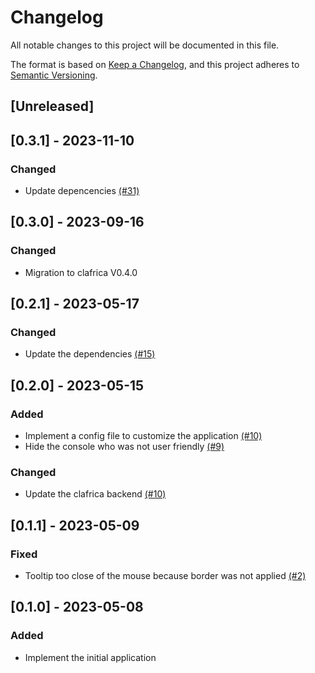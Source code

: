 # Changelog

All notable changes to this project will be documented in this file.

The format is based on [Keep a Changelog](https://keepachangelog.com/en/1.1.0),
and this project adheres to [Semantic Versioning](https://semver.org/spec/v2.0.0.html).

## [Unreleased]

## [0.3.1] - 2023-11-10

### Changed

- Update depencencies [(#31)](https://github.com/pythonbrad/clafrica-wish/pull/31)

## [0.3.0] - 2023-09-16

### Changed
- Migration to clafrica V0.4.0

## [0.2.1] - 2023-05-17

### Changed

- Update the dependencies [(#15)](https://github.com/pythonbrad/clafrica-wish/pull/15)

## [0.2.0] - 2023-05-15

### Added

- Implement a config file to customize the application [(#10)](https://github.com/pythonbrad/clafrica-wish/pull/10)
- Hide the console who was not user friendly [(#9)](https://github.com/pythonbrad/clafrica-wish/pull/9)

### Changed

- Update the clafrica backend [(#10)](https://github.com/pythonbrad/clafrica-wish/pull/10)

## [0.1.1] - 2023-05-09

### Fixed

- Tooltip too close of the mouse because border was not applied [(#2)](https://github.com/pythonbrad/clafrica-wish/pull/2)

## [0.1.0] - 2023-05-08

### Added

- Implement the initial application
